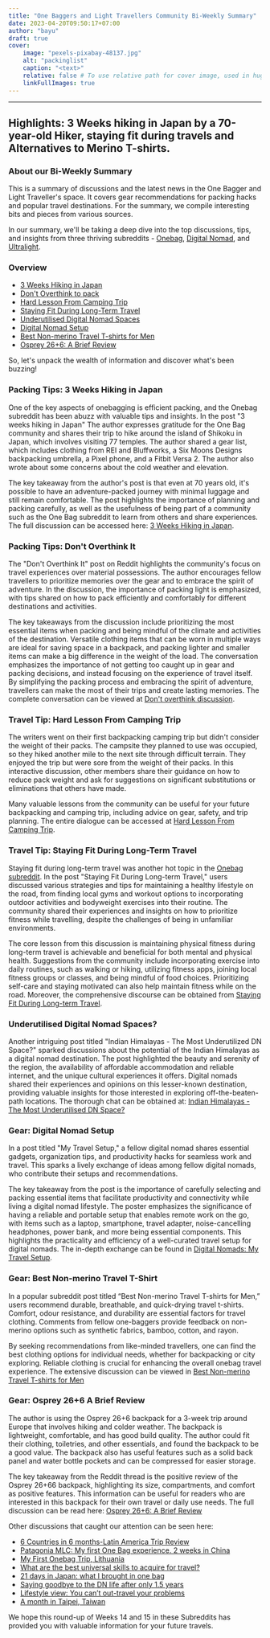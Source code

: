 ```yaml
---
title: "One Baggers and Light Travellers Community Bi-Weekly Summary"
date: 2023-04-20T09:50:17+07:00
author: "bayu"
draft: true
cover:
    image: "pexels-pixabay-48137.jpg"
    alt: "packinglist"
    caption: "<text>"
    relative: false # To use relative path for cover image, used in hugo Page-bundles
    linkFullImages: true
---
```

---

## Highlights: 3 Weeks hiking in Japan by a 70-year-old Hiker, staying fit during travels and Alternatives to Merino T-shirts.

### About our Bi-Weekly Summary

This is a summary of discussions and the latest news in the One Bagger and Light Traveller's space.
It covers gear recommendations for packing hacks and popular travel destinations. For the summary, we compile interesting bits and pieces from various sources.

In our summary, we'll be taking a deep dive into the top discussions, tips, and insights from three thriving subreddits - [Onebag](https://www.reddit.com/r/onebag/), [Digital Nomad](https://www.reddit.com/r/digitalnomad/), and [Ultralight](https://www.reddit.com/r/Ultralight/).   

### Overview

- [3 Weeks Hiking in Japan](#packing-tips-3-weeks-hiking-in-japan)
- [Don\'t Overthink to pack](#packing-tips-dont-overthink-it)
- [Hard Lesson From Camping Trip](#travel-tip-hard-lesson-from-camping-trip)
- [Staying Fit During Long-Term Travel](#travel-tip-staying-fit-during-long-term-travel)
- [Underutilised Digital Nomad Spaces](#underutilised-digital-nomad-spaces)
- [Digital Nomad Setup](#gear-digital-nomad-setup)
- [Best Non-merino Travel T-shirts for Men](#gear-best-non-merino-travel-t-shirt)
- [Osprey 26+6: A Brief Review](#gear-osprey-266-a-brief-review)

So, let's unpack the wealth of information and discover what's been buzzing!

### Packing Tips: 3 Weeks Hiking in Japan
One of the key aspects of onebagging is efficient packing, and the Onebag subreddit has been abuzz with valuable tips and insights. In the post "3 weeks hiking in Japan" The author expresses gratitude for the One Bag community and shares their trip to hike around the island of Shikoku in Japan, which involves visiting 77 temples. The author shared a gear list, which includes clothing from REI and Bluffworks, a Six Moons Designs backpacking umbrella, a Pixel phone, and a Fitbit Versa 2. The author also wrote about some concerns about the cold weather and elevation.

The key takeaway from the author's post is that even at 70 years old, it's possible to have an adventure-packed journey with minimal luggage and still remain comfortable. The post highlights the importance of planning and packing carefully, as well as the usefulness of being part of a community such as the One Bag subreddit to learn from others and share experiences. The full discussion can be accessed here: [3 Weeks Hiking in Japan](https://www.reddit.com/r/onebag/comments/12ehqrc/3_weeks_hiking_in_japan/).

### Packing Tips: Don't Overthink It

The "Don't Overthink It" post on Reddit highlights the community's focus on travel experiences over material possessions. The author encourages fellow travellers to prioritize memories over the gear and to embrace the spirit of adventure. In the discussion, the importance of packing light is emphasized, with tips shared on how to pack efficiently and comfortably for different destinations and activities.

The key takeaways from the discussion include prioritizing the most essential items when packing and being mindful of the climate and activities of the destination. Versatile clothing items that can be worn in multiple ways are ideal for saving space in a backpack, and packing lighter and smaller items can make a big difference in the weight of the load. The conversation emphasizes the importance of not getting too caught up in gear and packing decisions, and instead focusing on the experience of travel itself. By simplifying the packing process and embracing the spirit of adventure, travellers can make the most of their trips and create lasting memories.  The complete conversation can be viewed at [Don\'t overthink discussion]((https://www.reddit.com/r/onebag/comments/12b8pkl/dont_overthink_it/)).

### Travel Tip: Hard Lesson From Camping Trip
The writers went on their first backpacking camping trip but didn't consider the weight of their packs. The campsite they planned to use was occupied, so they hiked another mile to the next site through difficult terrain. They enjoyed the trip but were sore from the weight of their packs. In this interactive discussion, other members share their guidance on how to reduce pack weight and ask for suggestions on significant substitutions or eliminations that others have made.

Many valuable lessons from the community can be useful for your future backpacking and camping trip, including advice on gear, safety, and trip planning. The entire dialogue can be accessed at [Hard Lesson From Camping Trip]((https://www.reddit.com/r/Ultralight/comments/12aoohe/hard_lessons_learned_advice_welcomed/)).


### Travel Tip: Staying Fit During Long-Term Travel

Staying fit during long-term travel was another hot topic in the [Onebag subreddit](https://www.reddit.com/r/onebag/). In the post "Staying Fit During Long-term Travel," users discussed various strategies and tips for maintaining a healthy lifestyle on the road, from finding local gyms and workout options to incorporating outdoor activities and bodyweight exercises into their routine. The community shared their experiences and insights on how to prioritize fitness while travelling, despite the challenges of being in unfamiliar environments. 

The core lesson from this discussion is maintaining physical fitness during long-term travel is achievable and beneficial for both mental and physical health. Suggestions from the community include incorporating exercise into daily routines, such as walking or hiking, utilizing fitness apps, joining local fitness groups or classes, and being mindful of food choices. Prioritizing self-care and staying motivated can also help maintain fitness while on the road. Moreover, the comprehensive discourse can be obtained from [Staying Fit During Long-term Travel](https://www.reddit.com/r/onebag/comments/12cbci5/staying_fit_during_long_term_travel/).

### Underutilised Digital Nomad Spaces?

Another intriguing post titled "Indian Himalayas - The Most Underutilized DN Space?" sparked discussions about the potential of the Indian Himalayas as a digital nomad destination. The post highlighted the beauty and serenity of the region, the availability of affordable accommodation and reliable internet, and the unique cultural experiences it offers. Digital nomads shared their experiences and opinions on this lesser-known destination, providing valuable insights for those interested in exploring off-the-beaten-path locations. The thorough chat can be obtained at: [Indian Himalayas - The Most Underutilised DN Space?](https://www.reddit.com/r/digitalnomad/comments/12acrbd/indian_himalayas_the_most_underutilised_dn_space/)

### Gear: Digital Nomad Setup

In a post titled "My Travel Setup," a fellow digital nomad shares essential gadgets, organization tips, and productivity hacks for seamless work and travel. This sparks a lively exchange of ideas among fellow digital nomads, who contribute their setups and recommendations. 

The key takeaway from the post is the importance of carefully selecting and packing essential items that facilitate productivity and connectivity while living a digital nomad lifestyle. The poster emphasizes the significance of having a reliable and portable setup that enables remote work on the go, with items such as a laptop, smartphone, travel adapter, noise-cancelling headphones, power bank, and more being essential components. This highlights the practicality and efficiency of a well-curated travel setup for digital nomads. The in-depth exchange can be found in [Digital Nomads: My Travel Setup](https://www.reddit.com/r/digitalnomad/comments/12blgbq/my_travel_setup/).

### Gear: Best Non-merino Travel T-Shirt

In a popular subreddit post titled “Best Non-merino Travel T-shirts for Men,” users recommend durable, breathable, and quick-drying travel t-shirts. Comfort, odour resistance, and durability are essential factors for travel clothing. Comments from fellow one-baggers provide feedback on non-merino options such as synthetic fabrics, bamboo, cotton, and rayon. 

By seeking recommendations from like-minded travellers, one can find the best clothing options for individual needs, whether for backpacking or city exploring. Reliable clothing is crucial for enhancing the overall onebag travel experience. The extensive discussion can be viewed in [Best Non-merino Travel T-shirts for Men](https://www.reddit.com/r/onebag/comments/12a1jr7/best_nonmerino_travel_tshirts_for_men/)

### Gear: Osprey 26+6 A Brief Review

The author is using the Osprey 26+6 backpack for a 3-week trip around Europe that involves hiking and colder weather. The backpack is lightweight, comfortable, and has good build quality. The author could fit their clothing, toiletries, and other essentials, and found the backpack to be a good value. The backpack also has useful features such as a solid back panel and water bottle pockets and can be compressed for easier storage.

The key takeaway from the Reddit thread is the positive review of the Osprey 26+66 backpack, highlighting its size, compartments, and comfort as positive features. This information can be useful for readers who are interested in this backpack for their own travel or daily use needs. The full discussion can be read here: [Osprey 26+6: A Brief Review](https://www.reddit.com/r/onebag/comments/12lqrce/osprey_266_a_brief_review/)


Other discussions that caught our attention can be seen here:
- [6 Countries in 6 months-Latin America Trip Review](https://www.reddit.com/r/onebag/comments/12dw835/6_countries_in_6_months_latin_america_trip_review/)
- [Patagonia MLC: My first One Bag experience. 2 weeks in China](https://www.reddit.com/r/onebag/comments/12dehx6/patagonia_mlc_my_first_one_bag_experience_2_weeks/)
- [My First Onebag Trip, Lithuania](https://www.reddit.com/r/onebag/comments/12n3ebf/my_first_onebag_trip_lithuania/)
- [What are the best universal skills to acquire for travel?](https://www.reddit.com/r/onebag/comments/12ixoz8/what_are_the_best_universal_skills_to_acquire_for/)
- [21 days in Japan: what I brought in one bag](https://www.reddit.com/r/onebag/comments/12j6pyp/21_days_in_japan_what_i_brought_in_one_bag/)
- [Saying goodbye to the DN life after only 1.5 years](https://www.reddit.com/r/digitalnomad/comments/12k7x78/saying_goodbye_to_the_dn_life_after_only_15_years/)
- [Lifestyle view: You can’t out-travel your problems](https://www.reddit.com/r/digitalnomad/comments/12ldqju/you_cant_outtravel_your_problems/)
- [A month in Taipei, Taiwan](https://www.reddit.com/r/digitalnomad/comments/12epd70/a_month_in_taipei_taiwan/)

We hope this round-up of Weeks 14 and 15 in these Subreddits has provided you with valuable information for your future travels.
